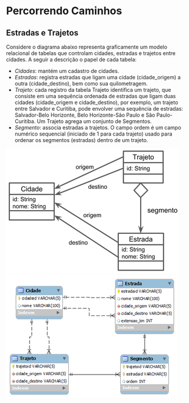 # Percorrendo Caminhos

## Estradas e Trajetos

Considere o diagrama abaixo representa graficamente um modelo relacional de tabelas que controlam cidades, estradas e trajetos entre cidades. A seguir a descrição o papel de cada tabela:
* _Cidades_: mantém um cadastro de cidades.
* _Estradas_: registra estradas que ligam uma cidade (cidade_origem) a outra (cidade_destino), bem como sua quilometragem.
* _Trajeto_: cada registro da tabela Trajeto identifica um trajeto, que consiste em uma sequência ordenada de estradas que ligam duas cidades (cidade_origem e cidade_destino), por exemplo, um trajeto entre Salvador e Curitiba, pode envolver uma sequência de estradas: Salvador-Belo Horizonte, Belo Horizonte-São Paulo e São Paulo-Curitiba. Um Trajeto agrega um conjunto de Segmentos.
* _Segmento_: associa estradas a trajetos. O campo ordem é um campo numérico sequencial (iniciado de 1 para cada trajeto) usado para ordenar os segmentos (estradas) dentro de um trajeto.

![UML](uml-estradas.png) ![Relacional](relacional-estradas.png)
